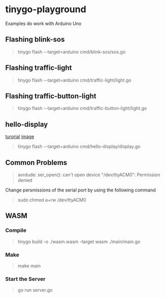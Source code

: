 # tinygo-playground

Examples do work with Arduino Uno

## Flashing blink-sos

>  tinygo flash --target=arduino cmd/blink-sos/sos.go

## Flashing traffic-light

>  tinygo flash --target=arduino cmd/traffic-light/light.go

## Flashing traffic-button-light

>  tinygo flash --target=arduino cmd/traffic-button-light/light.go

## hello-display

[turorial](https://www.arduino.cc/en/Tutorial/HelloWorld)
[image](https://www.arduino.cc/en/uploads/Tutorial/LCD_Base_bb_Fritz.png)

>  tinygo flash --target=arduino cmd/hello-display/display.go

## Common Problems

> avrdude: ser_open(): can't open device "/dev/ttyACM0": Permission denied

Change persmissions of the serial port by using the following command
> sudo chmod a+rw /dev/ttyACM0

## WASM

### Compile 
> tinygo build -o ./wasm.wasm -target wasm ./main/main.go

### Make
> make main

### Start the Server

>  go run server.go